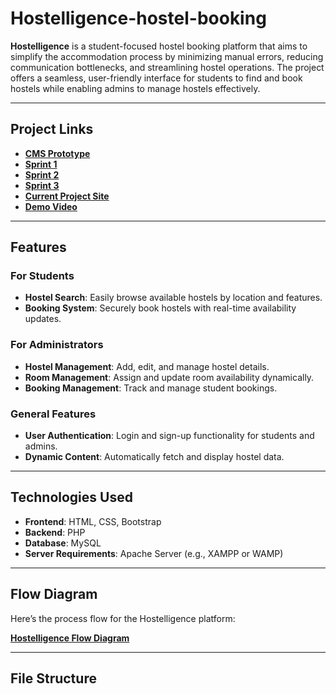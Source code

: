 # Hostelligence-hostel-booking


**Hostelligence** is a student-focused hostel booking platform that aims to simplify the accommodation process by minimizing manual errors, reducing communication bottlenecks, and streamlining hostel operations. The project offers a seamless, user-friendly interface for students to find and book hostels while enabling admins to manage hostels effectively.

---

## **Project Links**

- **[CMS Prototype](#)**
- **[Sprint 1](#)**
- **[Sprint 2](#)**
- **[Sprint 3](#)**
- **[Current Project Site](#)**
- **[Demo Video](#)**

---

## **Features**

### For Students
- **Hostel Search**: Easily browse available hostels by location and features.
- **Booking System**: Securely book hostels with real-time availability updates.

### For Administrators
- **Hostel Management**: Add, edit, and manage hostel details.
- **Room Management**: Assign and update room availability dynamically.
- **Booking Management**: Track and manage student bookings.

### General Features
- **User Authentication**: Login and sign-up functionality for students and admins.
- **Dynamic Content**: Automatically fetch and display hostel data.

---

## **Technologies Used**

- **Frontend**: HTML, CSS, Bootstrap
- **Backend**: PHP
- **Database**: MySQL
- **Server Requirements**: Apache Server (e.g., XAMPP or WAMP)

---

## **Flow Diagram**

Here’s the process flow for the Hostelligence platform:

**[Hostelligence Flow Diagram](#)**

---

## **File Structure**


